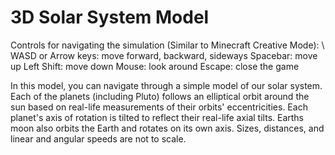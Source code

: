 # 3D Solar System Model

Controls for navigating the simulation (Similar to Minecraft Creative Mode): \\
WASD or Arrow keys: move forward, backward, sideways Spacebar: move up
Left Shift: move down
Mouse: look around
Escape: close the game

In this model, you can navigate through a simple model of our solar system. Each of the planets (including Pluto) follows an elliptical orbit around the sun based on real-life
measurements of their orbits' eccentricities. Each planet's axis of rotation is tilted to reflect their real-life axial tilts. Earths moon also orbits the Earth and rotates on its
own axis. Sizes, distances, and linear and angular speeds are not to scale.
